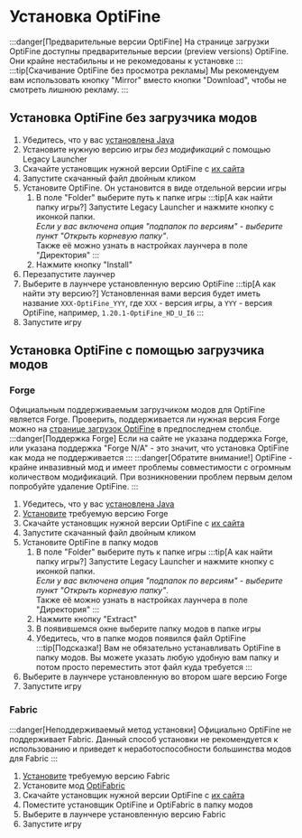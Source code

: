 # Установка OptiFine
:::danger[Предварительные версии OptiFine]
На странице загрузки OptiFine доступны предварительные версии (preview versions) OptiFine. Они крайне нестабильны и не рекомедованы к установке
:::
:::tip[Скачивание OptiFine без просмотра рекламы]
Мы рекомендуем вам использовать кнопку "Mirror" вместо кнопки "Download", чтобы не смотреть лишнюю рекламу.
:::

## Установка OptiFine без загрузчика модов
1. Убедитесь, что у вас [установлена Java](./java)
2. Установите нужную версию игры *без модификаций* с помощью Legacy Launcher
3. Скачайте установщик нужной версии OptiFine с [их сайта](https://optifine.net/downloads)
4. Запустите скачанный файл двойным кликом
5. Установите OptiFine. Он установится в виде отдельной версии игры
    1. В поле "Folder" выберите путь к папке игры
        :::tip[А как найти папку игры?]
        Запустите Legacy Launcher и нажмите кнопку с иконкой папки.  
        *Если у вас включена опция "подпапок по версиям" - выберите пункт "Открыть корневую папку"*.  
        Также её можно узнать в настройках лаунчера в поле "Директория"
        :::
    3. Нажмите кнопку "Install"
5. Перезапустите лаунчер
6. Выберите в лаунчере установленную версию OptiFine
    :::tip[А как найти эту версию?]
    Установленная вами версия будет иметь название `XXX-OptiFine_YYY`, где `XXX` - версия игры, а `YYY` - версия OptiFine, например, `1.20.1-OptiFine_HD_U_I6`
    :::
7. Запустите игру

## Установка OptiFine с помощью загрузчика модов
### Forge
Официальным поддерживаемым загрузчиком модов для OptiFine является Forge.
Проверить, поддерживается ли нужная версия Forge можно на [странице загрузок OptiFine](https://optifine.net/downloads) в предпоследнем столбце.
:::danger[Поддержка Forge]
Если на сайте не указана поддержка Forge, или указана поддержка "Forge N/A" - это значит, что установка OptiFine как мода не поддерживается
:::
:::danger[Обратите внимание!]
OptiFine - крайне инвазивный мод и имеет проблемы совместимости с огромным количеством модификаций. При возникновении проблем первым делом попробуйте удаление OptiFine.
:::
1. Убедитесь, что у вас [установлена Java](./java)
2. [Установите](./forge) требуемую версию Forge
3. Скачайте установщик нужной версии OptiFine с [их сайта](https://optifine.net/downloads)
4. Запустите скачанный файл двойным кликом
5. Установите OptiFine в папку модов
    1. В поле "Folder" выберите путь к папке игры
        :::tip[А как найти папку игры?]
        Запустите Legacy Launcher и нажмите кнопку с иконкой папки.  
        *Если у вас включена опция "подпапок по версиям" - выберите пункт "Открыть корневую папку"*.  
        Также её можно узнать в настройках лаунчера в поле "Директория"
        :::
    2. Нажмите кнопку "Extract"
    3. В появившемся окне выберите папку модов в папке игры
    4. Убедитесь, что в папке модов появился файл OptiFine
        :::tip[Подсказка!]
        Вам не обязательно устанавливать OptiFine в папку модов. Вы можете указать любую удобную вам папку и потом просто переместить этот файл куда требуется
        :::
6. Выберите в лаунчере установленную во втором шаге версию Forge
7. Запустите игру

### Fabric
:::danger[Неподдерживаемый метод установки]
Официально OptiFine не поддерживает Fabric. Данный способ установки не рекомендуется к использованию и приведет к неработоспособности большинства модов для Fabric
:::
1.  [Установите](./fabric) требуемую версию Fabric
2. Установите мод [OptiFabric](https://www.curseforge.com/minecraft/mc-mods/optifabric)
3. Скачайте установщик нужной версии OptiFine с [их сайта](https://optifine.net/downloads)
4. Поместите установщик OptiFine и OptiFabric в папку модов
5. Выберите в лаунчере установленную версию Fabric
6. Запустите игру
